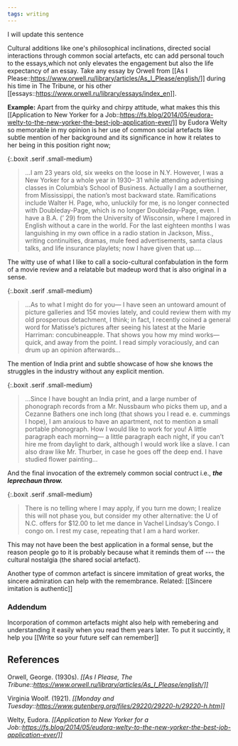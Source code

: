 ```yaml
---
tags: writing
---
```

I will update this sentence

Cultural additions like one's philosophical inclinations, directed social interactions through common social artefacts, etc can add personal touch to the essays,which not only elevates the engagement but also the life expectancy of an essay. Take any essay by Orwell from [[As I Please::https://www.orwell.ru/library/articles/As_I_Please/english/]] during his time in The Tribune, or his other [[essays::https://www.orwell.ru/library/essays/index_en]].

**Example:** Apart from the quirky and chirpy attitude, what makes this this [[Application to New Yorker for a Job::https://fs.blog/2014/05/eudora-welty-to-the-new-yorker-the-best-job-application-ever/]] by Eudora Welty so memorable in my opinion is her use of common social artefacts like subtle mention of her background and its significance in how it relates to her being in this position right now;

{:.boxit .serif .small-medium}

> ...I am 23 years old, six weeks on the loose in N.Y. However, I was a New Yorker for a whole year in 1930– 31 while attending advertising classes in Columbia’s School of Business. Actually I am a southerner, from Mississippi, the nation’s most backward state. Ramifications include Walter H. Page, who, unluckily for me, is no longer connected with Doubleday-Page, which is no longer Doubleday-Page, even. I have a B.A. (’ 29) from the University of Wisconsin, where I majored in English without a care in the world. For the last eighteen months I was languishing in my own office in a radio station in Jackson, Miss., writing continuities, dramas, mule feed advertisements, santa claus talks, and life insurance playlets; now I have given that up....

The witty use of what I like to call a socio-cultural confabulation in the form of a movie review and a relatable but madeup word that is also original in a sense.

{:.boxit .serif .small-medium}

> ...As to what I might do for you— I have seen an untoward amount of picture galleries and 15¢ movies lately, and could review them with my old prosperous detachment, I think; in fact, I recently coined a general word for Matisse’s pictures after seeing his latest at the Marie Harriman: concubineapple. That shows you how my mind works—quick, and away from the point. I read simply voraciously, and can drum up an opinion afterwards...

The mention of India print and subtle showcase of how she knows the struggles in the industry without any explicit mention.

{:.boxit .serif .small-medium}

> ...Since I have bought an India print, and a large number of phonograph records from a Mr. Nussbaum who picks them up, and a Cezanne Bathers one inch long (that shows you I read e. e. cummings I hope), I am anxious to have an apartment, not to mention a small portable phonograph. How I would like to work for you! A little paragraph each morning— a little paragraph each night, if you can’t hire me from daylight to dark, although I would work like a slave. I can also draw like Mr. Thurber, in case he goes off the deep end. I have studied flower painting...

And the final invocation of the extremely common social contruct i.e., **_the leprechaun throw._**

{:.boxit .serif .small-medium}

> There is no telling where I may apply, if you turn me down; I realize this will not phase you, but consider my other alternative: the U of N.C. offers for \$12.00 to let me dance in Vachel Lindsay’s Congo. I congo on. I rest my case, repeating that I am a hard worker.

This may not have been the best application in a formal sense, but the reason people go to it is probably because what it reminds them of --- the cultural nostalgia (the shared social artefact).

Another type of common artefact is sincere immitation of great works, the sincere admiration can help with the remembrance. Related: [[Sincere imitation is authentic]]

### Addendum

Incorporation of common artefacts might also help with remebering and understanding it easily when you read them years later. To put it succintly, it help you [[Write so your future self can remember]]

## References

Orwell, George. (1930s). _[[As I Please, The Tribune::https://www.orwell.ru/library/articles/As_I_Please/english/]]_

Virginia Woolf. (1921). _[[Monday and Tuesday::https://www.gutenberg.org/files/29220/29220-h/29220-h.htm]]_

Welty, Eudora. _[[Application to New Yorker for a Job::https://fs.blog/2014/05/eudora-welty-to-the-new-yorker-the-best-job-application-ever/]]_
